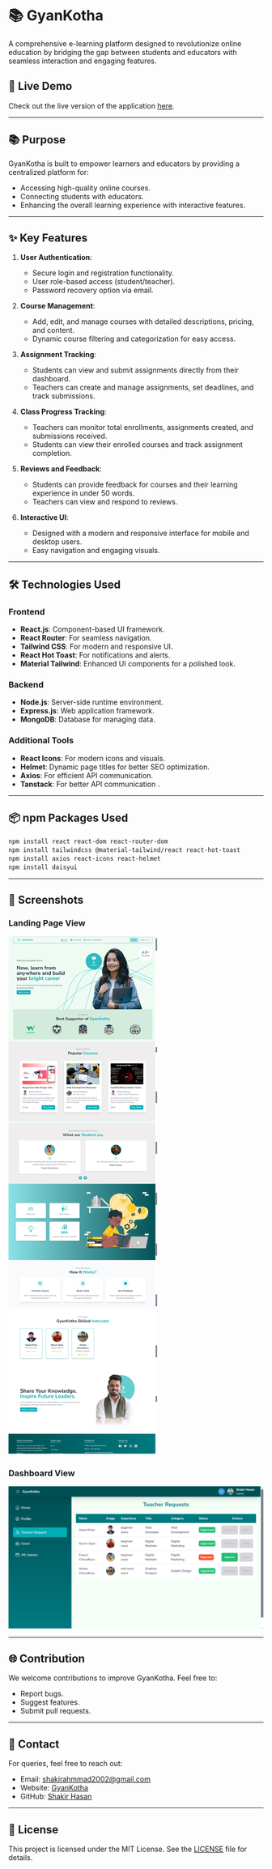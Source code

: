 # 📚 GyanKotha

A comprehensive e-learning platform designed to revolutionize online education by bridging the gap between students and educators with seamless interaction and engaging features.

## 🌟 Live Demo

Check out the live version of the application [here](https://gyankotha-by-shakir.netlify.app).

---

## 📚 Purpose

GyanKotha is built to empower learners and educators by providing a centralized platform for:

- Accessing high-quality online courses.
- Connecting students with educators.
- Enhancing the overall learning experience with interactive features.

---

## ✨ Key Features

1. **User Authentication**:

   - Secure login and registration functionality.
   - User role-based access (student/teacher).
   - Password recovery option via email.

2. **Course Management**:

   - Add, edit, and manage courses with detailed descriptions, pricing, and content.
   - Dynamic course filtering and categorization for easy access.

3. **Assignment Tracking**:

   - Students can view and submit assignments directly from their dashboard.
   - Teachers can create and manage assignments, set deadlines, and track submissions.

4. **Class Progress Tracking**:

   - Teachers can monitor total enrollments, assignments created, and submissions received.
   - Students can view their enrolled courses and track assignment completion.

5. **Reviews and Feedback**:

   - Students can provide feedback for courses and their learning experience in under 50 words.
   - Teachers can view and respond to reviews.

6. **Interactive UI**:

   - Designed with a modern and responsive interface for mobile and desktop users.
   - Easy navigation and engaging visuals.

---

## 🛠️ Technologies Used

### Frontend

- **React.js**: Component-based UI framework.
- **React Router**: For seamless navigation.
- **Tailwind CSS**: For modern and responsive UI.
- **React Hot Toast**: For notifications and alerts.
- **Material Tailwind**: Enhanced UI components for a polished look.

### Backend

- **Node.js**: Server-side runtime environment.
- **Express.js**: Web application framework.
- **MongoDB**: Database for managing data.

### Additional Tools

- **React Icons**: For modern icons and visuals.
- **Helmet**: Dynamic page titles for better SEO optimization.
- **Axios**: For efficient API communication.
- **Tanstack**: For better API communication .

---

## 📦 npm Packages Used

```bash
npm install react react-dom react-router-dom
npm install tailwindcss @material-tailwind/react react-hot-toast
npm install axios react-icons react-helmet
npm install daisyui
```

---

## 📸 Screenshots

### Landing Page View

![alt text](image.png)

### Dashboard View

![alt text](image-1.png)

---

## 🌐 Contribution

We welcome contributions to improve GyanKotha. Feel free to:

- Report bugs.
- Suggest features.
- Submit pull requests.

---

## 📩 Contact

For queries, feel free to reach out:

- Email: shakirahmmad2002@gmail.com
- Website: [GyanKotha](https://gyankotha.netlify.app)
- GitHub: [Shakir Hasan](https://github.com/shakirhasan133/)

---

## 🖖 License

This project is licensed under the MIT License. See the [LICENSE](LICENSE) file for details.
